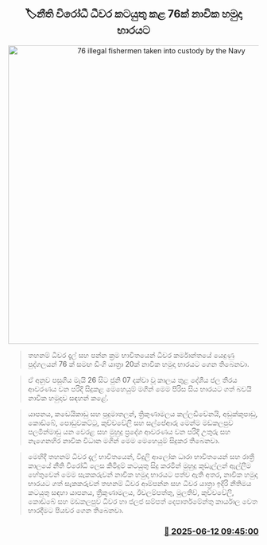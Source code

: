 <p align='center'><b><h2 align='center' title='76 illegal fishermen taken into custody by the Navy'>🏷නීති විරෝධී ධීවර කටයුතු කළ 76ක් නාවික හමුදා භාරයට</h2></b></p>
<p align='center'><img src='https://helakuru.sgp1.cdn.digitaloceanspaces.com/esana/images/lib/bort-85.jpg' width='600' alt='76 illegal fishermen taken into custody by the Navy'></p>

> තහනම් ධීවර දැල් සහ පන්න ක්‍රම භාවිතයෙන් ධීවර කර්මාන්තයේ යෙදුණු පුද්ගලයන් 76 ක් සමඟ ඩිංගි යාත්‍රා 20ක් නාවික හමුදා භාරයට ගෙන තිබෙනවා.

> ඒ අනුව පසුගිය මැයි 26 සිට ජුනි 07 දක්වා වූ කාලය තුළ දේශීය ජල තීරය ආවරණය වන පරිදි සිදුකළ මෙහෙයුම් මගින් මෙම පිරිස සිය භාරයට ගත් බවයි නාවික හමුදාව සඳහන් කළේ.

> යාපනය, කඩෙයිකාඩු සහ පුදුමාතලන්, ත්‍රිකුණාමලය කල්ලඩිචේනයි, අඩුක්කුපාඩු, කොඩ්බේ, පොඩුවකට්ටු, කුච්චවේලි සහ සල්පේආරු මෙන්ම මඩකලපුව ‍පලමින්මාඩු යන වෙරළ සහ මුහුදු ප්‍රදේශ ආවරණය වන පරිදි උතුරු සහ නැගෙනහිර නාවික විධාන මගින් මෙම මෙහෙයුම් සිදුකර තිබෙනවා.

> මෙහිදී තහනම් ධීවර දැල් භාවිතයෙන්, විදුලි ආලෝක ධාරා භාවිතයෙන් සහ රාත්‍රී කාලයේ නීති විරෝධි ලෙස කිමිදුම් කටයුතු සිදු කරමින් මුහුදු කූඩැල්ලන් ඇල්ලීම හේතුවෙන් මෙම සැක‍කරුවන් නාවික හමුදා භාරයට පත්ව ඇති අතර, නාවික හමුදා භාරයට ගත් සැකකරුවන් තහනම් ධිවර ආම්පන්න සහ ධීවර යාත්‍රා ඉදිරි නීතිමය කටයුතු සඳහා යාපනය, ත්‍රීකුණාමලය, ඊචලම්පත්තු, මුලතිව්, කුච්චවේලි, කොඩ්බේ සහ මඩකලපුව ධිවර හා ජලජ සම්පත් දෙපාර්තමේන්තු කාර්යාල වෙත භාරදීමට පියවර ගෙන තිබෙනවා.



<h3 align='right'><a href='https://www.helakuru.lk/esana/p/110915/'>📅 2025-06-12 09:45:00</a></h3>
